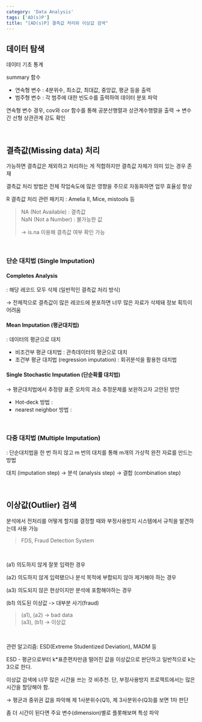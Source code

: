 ```yaml
---
category: 'Data Analysis'
tags: ['AD(s)P']
title: "[AD(s)P] 결측값 처리와 이상값 검색"
---
```


## 데이터 탐색

데이터 기초 통계

summary 함수

- 연속형 변수 : 4분위수, 최소값, 최대값, 중앙값, 평균 등을 출력
- 범주형 변수 : 각 범주에 대한 빈도수를 출력하여 데이터 분포 파악

연속형 변수 경우, cov와 cor 함수를 통해 공분산행렬과 상관계수행렬을 출력 → 변수 간 선형 상관관계 강도 확인

<br>


## 결측값(Missing data) 처리

가능하면 결측값은 제외하고 처리하는 게 적합하지만 결측값 자체가 의미 있는 경우 존재

결측값 처리 방법은 전체 작업속도에 많은 영향을 주므로 자동화하면 업무 효율성 향상

R 결측값 처리 관련 패키지 : Amelia II, Mice, mistools 등

> NA (Not Available) : 결측값
> <br>
> NaN (Not a Number) : 불가능한 값
>
> → is.na 이용해 결측값 여부 확인 가능

<br>


### 단순 대치법 (Single Imputation)

#### Completes Analysis
: 해당 레코드 모두 삭제 (일반적인 결측값 처리 방식)

→ 전체적으로 결측값이 많은 레코드에 분포하면 너무 많은 자료가 삭제돼 정보 획득이 어려움

#### Mean Imputation (평균대치법)
: 데이터의 평균으로 대치

- 비조건부 평균 대치법 : 관측데이터의 평균으로 대치
- 조건부 평균 대치법 (regression imputation) : 회귀분석을 활용한 대치법

#### Single Stochastic Imputation (단순확률 대치법)

→ 평균대치법에서 추정량 표준 오차의 과소 추정문제를 보완하고자 고안된 방안

- Hot-deck 방법 :
- nearest neighbor 방법 :

<br>


### 다중 대치법 (Multiple Imputation)
: 단순대치법을 한 번 하지 않고 m 번의 대치를 통해 m개의 가상적 완전 자료를 만드는 방법

대치 (imputation step) → 분석 (analysis step) → 결합 (combination step)

<br>


## 이상값(Outlier) 검색

분석에서 전처리를 어떻게 할지를 결정할 때와 부정사용방지 시스템에서 규칙을 발견하는데 사용 가능

> FDS, Fraud Detection System

<br>

(a1) 의도하지 않게 잘못 입력한 경우

(a2) 의도하지 않게 입력됐으나 분석 목적에 부합되지 않아 제거해야 하는 경우

(a3) 의도되지 않은 현상이지만 분석에 포함해야하는 경우

(b1) 의도된 이상값 -> 대부분 사기(fraud)

> (a1), (a2) → bad data
> <br>
> (a3), (b1) → 이상값

<br>

관련 알고리즘: ESD(Extreme Studentized Deviation), MADM 등

ESD - 평균으로부터 k*표준편차만큼 떨어진 값을 이상값으로 판단하고 일반적으로 k는 3으로 한다.

이상값 검색에 너무 많은 시간을 쓰는 것 비추천. 단, 부정사용방지 프로젝트에서는 많은 시간을 할당해야 함.

→ 평균과 중위권 값을 파악해 제 1사분위수(Q1), 제 3사분위수(Q3)를 보면 1차 판단

좀 더 시간이 된다면 주요 변수(dimension)별로 플롯해보며 특성 파악
